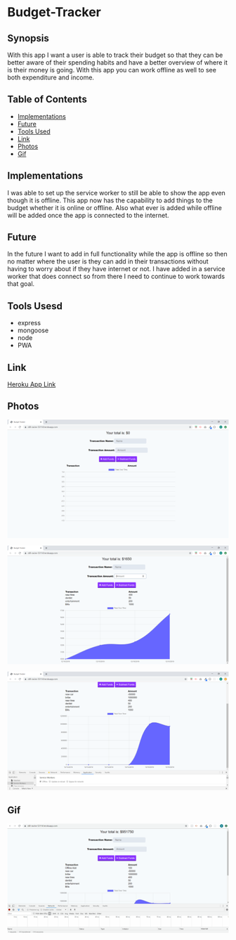 # Budget-Tracker

## Synopsis

With this app I want a user is able to track their budget so that they can be better aware of their spending habits and have a better overview of where it is their money is going. With this app you can work offline as well to see both expenditure and income.

## Table of Contents

- [Implementations](#Implementations)
- [Future](#Future)
- [Tools Used](#Tools-Used)
- [Link](#Link)
- [Photos](#Photos)
- [Gif](#Gif)

## Implementations

I was able to set up the service worker to still be able to show the app even though it is offline. This app now has the capability to add things to the budget whether it is online or offline. Also what ever is added while offline will be added once the app is connected to the internet.

## Future

In the future I want to add in full functionality while the app is offline so then no matter where the user is they can add in their transactions without having to worry about if they have internet or not. I have added in a service worker that does connect so from there I need to continue to work towards that goal.

## Tools Usesd

- express
- mongoose
- node
- PWA

## Link

[Heroku App Link](https://still-ravine-53114.herokuapp.com/)

## Photos

![Homepage](/public/images/empty.png)

![Chart](/public/images/chart.png)

![Offline](/public/images/offline.png)

## Gif

![Offline Add](/public/images/offlineAdd.gif)

